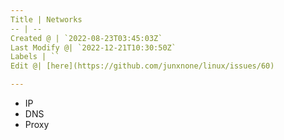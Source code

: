 ```yaml
---
Title | Networks
-- | --
Created @ | `2022-08-23T03:45:03Z`
Last Modify @| `2022-12-21T10:30:50Z`
Labels | ``
Edit @| [here](https://github.com/junxnone/linux/issues/60)

---
```

- IP
- DNS
- Proxy
